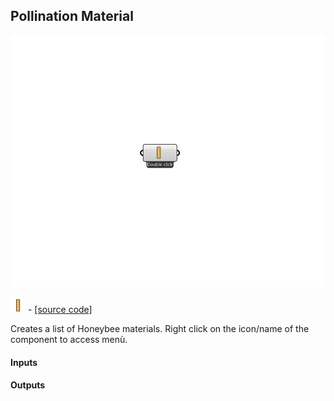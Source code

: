 ## Pollination Material

![](../../images/components/Pollination_Material.png)

![](../../images/icons/Pollination_Material.png) - [[source code]](https://github.com/ladybug-tools/honeybee-grasshopper-core/blob/master/honeybee_grasshopper_core/src//Pollination%20Material.py)


Creates a list of Honeybee materials. Right click on the icon/name of the component to access menù. 

#### Inputs

#### Outputs